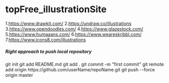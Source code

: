 # topFree_illustrationSite
1.https://www.drawkit.com/
2.https://undraw.co/illustrations
3.https://www.opendoodles.com/
4.https://www.glazestock.com/
5.https://www.humaaans.com/
6.https://www.weareskribbl.com/
7.https://www.icons8.com/illustrations

<h5>Right approach to push local repository</h5>
git init
git add README.md
git add .
git commit -m "first commit"
git remote add origin https://github.com/userName/repoName.git
git push --force origin master <!-- when reject by git then push it forcefully -->
